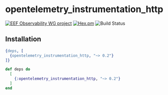 # opentelemetry_instrumentation_http

[![EEF Observability WG project](https://img.shields.io/badge/EEF-Observability-black)](https://github.com/erlef/eef-observability-wg)
[![Hex.pm](https://img.shields.io/hexpm/v/opentelemetry_instrumentation_http)](https://hex.pm/packages/opentelemetry_instrumentation_http)
![Build Status](https://github.com/open-telemetry/opentelemetry-erlang-contrib/workflows/Erlang/badge.svg)


## Installation

```erlang
{deps, [
  {opentelemetry_instrumentation_http, "~> 0.2"}
]}
```
```elixir
def deps do
  [
    {:opentelemetry_instrumentation_http, "~> 0.2"}
  ]
end
```

